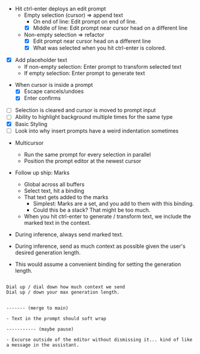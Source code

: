- Hit ctrl-enter deploys an edit prompt
    - Empty selection (cursor) => append text
        - On end of line: Edit prompt on end of line.
        - [x] Middle of line: Edit prompt near cursor head on a different line
    - Non-empty selection => refactor
        - [x] Edit prompt near cursor head on a different line
        - [x] What was selected when you hit ctrl-enter is colored.
- [x] Add placeholder text
    - If non-empty selection: Enter prompt to transform selected text
    - If empty selection: Enter prompt to generate text
- When cursor is inside a prompt
    - [x] Escape cancels/undoes
    - [x] Enter confirms
- [ ] Selection is cleared and cursor is moved to prompt input
- [ ] Ability to highlight background multiple times for the same type
- [x] Basic Styling
- [ ] Look into why insert prompts have a weird indentation sometimes

- Multicursor
    - Run the same prompt for every selection in parallel
    - Position the prompt editor at the newest cursor
- Follow up ship: Marks
    - Global across all buffers
    - Select text, hit a binding
    - That text gets added to the marks
        - Simplest: Marks are a set, and you add to them with this binding.
        - Could this be a stack? That might be too much.
    - When you hit ctrl-enter to generate / transform text, we include the marked text in the context.

- During inference, always send marked text.
- During inference, send as much context as possible given the user's desired generation length.

- This would assume a convenient binding for setting the generation length.


~~~~~~~~~

Dial up / dial down how much context we send
Dial up / down your max generation length.


------- (merge to main)

- Text in the prompt should soft wrap

----------- (maybe pause)

- Excurse outside of the editor without dismissing it... kind of like a message in the assistant.
